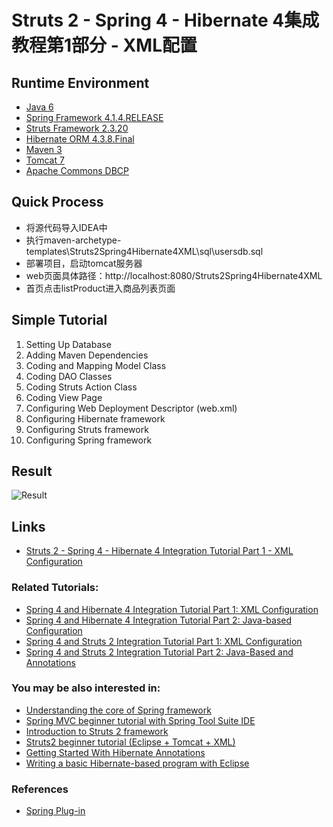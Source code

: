 # Struts 2 - Spring 4 - Hibernate 4集成教程第1部分 - XML配置

## Runtime Environment
- [Java 6](http://www.oracle.com/technetwork/java/javase/downloads/jdk6downloads-1902814.html)
- [Spring Framework 4.1.4.RELEASE](http://projects.spring.io/spring-framework)
- [Struts Framework 2.3.20](http://struts.apache.org)
- [Hibernate ORM 4.3.8.Final](http://hibernate.org/orm)
- [Maven 3](http://maven.apache.org/)
- [Tomcat 7](http://tomcat.apache.org/)
- [Apache Commons DBCP](http://commons.apache.org/proper/commons-dbcp/)

## Quick Process
* 将源代码导入IDEA中
* 执行maven-archetype-templates\Struts2Spring4Hibernate4XML\sql\usersdb.sql
* 部署项目，启动tomcat服务器
* web页面具体路径：http://localhost:8080/Struts2Spring4Hibernate4XML
* 首页点击listProduct进入商品列表页面

## Simple Tutorial
1. Setting Up Database
2. Adding Maven Dependencies
3. Coding and Mapping Model Class
4. Coding DAO Classes
5. Coding Struts Action Class
6. Coding View Page
7. Configuring Web Deployment Descriptor (web.xml)
8. Configuring Hibernate framework
9. Configuring Struts framework
10. Configuring Spring framework

## Result
![Result](http://www.codejava.net/images/articles/frameworks/struts/struts-spring-hibernate-xml/product_list_page.png)

## Links
- [Struts 2 - Spring 4 - Hibernate 4 Integration Tutorial Part 1 - XML Configuration](http://www.codejava.net/frameworks/struts/struts-2-spring-4-hibernate-4-integration-tutorial-part-1-xml-configuration)

### Related Tutorials:
- [Spring 4 and Hibernate 4 Integration Tutorial Part 1: XML Configuration](http://www.codejava.net/frameworks/spring/spring-4-and-hibernate-4-integration-tutorial-part-1-xml-configuration)
- [Spring 4 and Hibernate 4 Integration Tutorial Part 2: Java-based Configuration](http://www.codejava.net/frameworks/spring/spring-4-and-hibernate-4-integration-tutorial-part-2-java-based-configuration)
- [Spring 4 and Struts 2 Integration Tutorial Part 1: XML Configuration](http://www.codejava.net/frameworks/spring/spring-4-and-struts-2-integration-tutorial-part-1-xml-configuration)
- [Spring 4 and Struts 2 Integration Tutorial Part 2: Java-Based and Annotations](http://www.codejava.net/frameworks/spring/spring-4-and-struts-2-integration-tutorial-part-2-java-based-and-annotations)

### You may be also interested in:
- [Understanding the core of Spring framework](http://www.codejava.net/frameworks/spring/understanding-the-core-of-spring-framework)
- [Spring MVC beginner tutorial with Spring Tool Suite IDE](http://www.codejava.net/frameworks/spring/spring-mvc-beginner-tutorial-with-spring-tool-suite-ide)
- [Introduction to Struts 2 framework](http://www.codejava.net/frameworks/struts/introduction-to-struts-2-framework)
- [Struts2 beginner tutorial (Eclipse + Tomcat + XML)](http://www.codejava.net/frameworks/struts/struts2-beginner-tutorial-eclipse-tomcat-xml)
- [Getting Started With Hibernate Annotations](http://www.codejava.net/frameworks/hibernate/getting-started-with-hibernate-annotations)
- [Writing a basic Hibernate-based program with Eclipse](http://www.codejava.net/frameworks/hibernate/writing-a-basic-hibernate-based-program-with-eclipse)

### References
- [Spring Plug-in](http://struts.apache.org/docs/spring-plugin.html)
